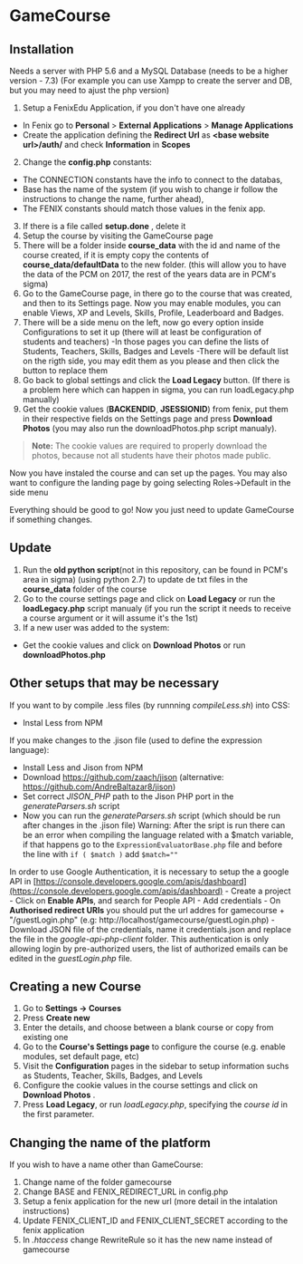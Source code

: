 GameCourse
=
Installation
---
Needs a server with PHP 5.6 and a MySQL Database (needs to be a higher version - 7.3)
(For example you can use Xampp to create the server and DB, but you may need to ajust the php version)

1. Setup a FenixEdu Application, if you don't have one already
  - In Fenix go to **Personal** &gt; **External Applications** &gt; **Manage Applications**
  - Create the application defining the **Redirect Url** as **&lt;base website url&gt;/auth/** and check **Information** in **Scopes**
2. Change the **config.php** constants:
  - The CONNECTION constants have the info to connect to the databas,
  - Base has the name of the system (if you wish to change ir follow the instructions to change the name, further ahead),
  - The FENIX constants should match those values in the fenix app.
3. If there is a file called **setup.done** , delete it
4. Setup the course by visiting the GameCourse page
5. There will be a folder inside **course_data** with the id and name of the course created, if it is empty copy the contents of **course_data/defaultData** to the new folder.
(this will allow you to have the data of the PCM on 2017, the rest of the years data are in PCM's sigma)
6. Go to the GameCourse page, in there go to the course that was created, and then to its Settings page. Now you may enable modules, you can enable Views, XP and Levels, Skills, Profile, Leaderboard and Badges.
7. There will be a side menu on the left, now go every option inside Configurations to set it up (there will at least be configuration of students and teachers)
 -In those pages you can define the lists of Students, Teachers, Skills, Badges and Levels
 -There will be default list on the rigth side, you may edit them as you please and then click the button to replace them
8. Go back to global settings and click the **Load Legacy** button. (If there is a problem here which can happen in sigma, you can run loadLegacy.php manually)
9. Get the cookie values (**BACKENDID**, **JSESSIONID**) from fenix, put them in their respective fields on the Settings page and press **Download Photos** (you may also run the downloadPhotos.php script manualy).
> **Note:** The cookie values are required to properly download the photos, because not all students have their photos made public.

Now you have instaled the course and can set up the pages.
You may also want to configure the landing page by going selecting Roles->Default in the side menu

Everything should be good to go! Now you just need to update GameCourse if something changes.


Update
----

1. Run the **old python script**(not in this repository, can be found in PCM's area in sigma) (using python 2.7) to update de txt files in the **course_data** folder of the course
2. Go to the course settings page and click on **Load Legacy** or run the **loadLegacy.php** script manualy (if you run the script it needs to receive a course argument or it will assume it's the 1st)
3. If a new user was added to the system:
  - Get the cookie values and click on **Download Photos** or run **downloadPhotos.php**


Other setups that may be necessary
----
If you want to by compile .less files (by runnning *compileLess.sh*) into CSS:
  - Instal Less from NPM 

If you make changes to the .jison file (used to define the expression language):
  - Install Less and Jison from NPM
  - Download https://github.com/zaach/jison (alternative: https://github.com/AndreBaltazar8/jison)
  - Set correct *JISON_PHP* path to the Jison PHP port in the *generateParsers.sh* script
  - Now you can run the *generateParsers.sh* script (which should be run after changes in the .jison file)
Warning: After the sript is run there can be an error when compiling the language related with a $match variable, if that happens go to the `ExpressionEvaluatorBase.php` file and before the line with `if ( $match )` add `$match=""`

In order to use Google Authentication, it is necessary to setup the a google API in [https://console.developers.google.com/apis/dashboard](https://console.developers.google.com/apis/dashboard) 
     - Create a project 
     - Click on **Enable APIs**, and search for People API
     - Add credentials
     - On **Authorised redirect URIs**  you should put the url addres for gamecourse + "/guestLogin.php" (e.g: http://localhost/gamecourse/guestLogin.php) 
     - Download JSON file of the credentials, name it credentials.json and replace the file in the *google-api-php-client* folder.
 This authentication is only allowing login by pre-authorized users, the list of authorized emails can be edited in the *guestLogin.php* file.


Creating a new Course 
----
1. Go to **Settings -> Courses**
2. Press **Create new**
3. Enter the details, and choose between a blank course or copy from existing one
4. Go to the **Course's Settings page** to configure the course (e.g. enable modules, set default page, etc)
5. Visit the **Configuration** pages in the sidebar to setup information suchs as Students, Teacher, Skills, Badges, and Levels
6. Configure the cookie values in the course settings and click on **Download Photos** .
7. Press **Load Legacy**, or run *loadLegacy.php*, specifying the *course id* in the first parameter.


Changing the name of the platform
----
If you wish to have a name other than GameCourse:

1. Change name of the folder gamecourse
2. Change BASE and FENIX_REDIRECT_URL in config.php
3. Setup a fenix application for the new url (more detail in the intalation instructions)
4. Update FENIX_CLIENT_ID and FENIX_CLIENT_SECRET according to the fenix application
5. In *.htaccess* change RewriteRule so it has the new name instead of gamecourse
